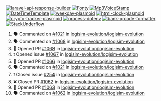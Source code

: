 [![laravel-api-response-builder](https://github-readme-stats.vercel.app/api/pin/?username=MarcinOrlowski&repo=laravel-api-response-builder&theme=default&hide_border=true&title_color=87c9c3&text_color=62696d&icon_color=636a6d&bg_color=30393e)](https://github.com/MarcinOrlowski/laravel-api-response-builder)
[![Fonty](https://github-readme-stats.vercel.app/api/pin/?username=MarcinOrlowski&repo=Fonty&theme=default&hide_border=true&title_color=87c9c3&text_color=62696d&icon_color=636a6d&bg_color=30393e)](https://github.com/MarcinOrlowski/Fonty)
[![Mp3VoiceStamp](https://github-readme-stats.vercel.app/api/pin/?username=MarcinOrlowski&repo=Mp3VoiceStamp&theme=default&hide_border=true&title_color=87c9c3&text_color=62696d&icon_color=636a6d&bg_color=30393e)](https://github.com/MarcinOrlowski/Mp3VoiceStamp)
[![DateTimeTemplate](https://github-readme-stats.vercel.app/api/pin/?username=MarcinOrlowski&repo=DateTimeTemplate&theme=default&hide_border=true&title_color=87c9c3&text_color=62696d&icon_color=636a6d&bg_color=30393e)](https://github.com/MarcinOrlowski/DateTimeTemplate)
[![weekday-plasmoid](https://github-readme-stats.vercel.app/api/pin/?username=MarcinOrlowski&repo=weekday-plasmoid&theme=default&hide_border=true&title_color=87c9c3&text_color=62696d&icon_color=636a6d&bg_color=30393e)](https://github.com/MarcinOrlowski/weekday-plasmoid)
[![html-clock-plasmoid](https://github-readme-stats.vercel.app/api/pin/?username=MarcinOrlowski&repo=html-clock-plasmoid&theme=default&hide_border=true&title_color=87c9c3&text_color=62696d&icon_color=636a6d&bg_color=30393e)](https://github.com/MarcinOrlowski/html-clock-plasmoid)
[![crypto-tracker-plasmoid](https://github-readme-stats.vercel.app/api/pin/?username=MarcinOrlowski&repo=crypto-tracker-plasmoid&theme=default&hide_border=true&title_color=87c9c3&text_color=62696d&icon_color=636a6d&bg_color=30393e)](https://github.com/MarcinOrlowski/crypto-tracker-plasmoid)
[![process-dotenv](https://github-readme-stats.vercel.app/api/pin/?username=MarcinOrlowski&repo=process-dotenv&theme=default&hide_border=true&title_color=87c9c3&text_color=62696d&icon_color=636a6d&bg_color=30393e)](https://github.com/MarcinOrlowski/process-dotenv)
[![bank-qrcode-formatter](https://github-readme-stats.vercel.app/api/pin/?username=MarcinOrlowski&repo=bank-qrcode-formatter&theme=default&hide_border=true&title_color=87c9c3&text_color=62696d&icon_color=636a6d&bg_color=30393e)](https://github.com/MarcinOrlowski/bank-qrcode-formatter)
[![StackUnderflow](https://github-readme-stats.vercel.app/api/pin/?username=MarcinOrlowski&repo=StackUnderflow&theme=default&hide_border=true&title_color=87c9c3&text_color=62696d&icon_color=636a6d&bg_color=30393e)](https://github.com/MarcinOrlowski/StackUnderflow)

<!--START_SECTION:activity-->
1. 🗣 Commented on [#1021](https://github.com/logisim-evolution/logisim-evolution/issues/1021) in [logisim-evolution/logisim-evolution](https://github.com/logisim-evolution/logisim-evolution)
2. 🗣 Commented on [#1068](https://github.com/logisim-evolution/logisim-evolution/issues/1068) in [logisim-evolution/logisim-evolution](https://github.com/logisim-evolution/logisim-evolution)
3. 💪 Opened PR [#1068](https://github.com/logisim-evolution/logisim-evolution/pull/1068) in [logisim-evolution/logisim-evolution](https://github.com/logisim-evolution/logisim-evolution)
4. ❗️ Opened issue [#1067](https://github.com/logisim-evolution/logisim-evolution/issues/1067) in [logisim-evolution/logisim-evolution](https://github.com/logisim-evolution/logisim-evolution)
5. 💪 Opened PR [#1066](https://github.com/logisim-evolution/logisim-evolution/pull/1066) in [logisim-evolution/logisim-evolution](https://github.com/logisim-evolution/logisim-evolution)
6. 🗣 Commented on [#1021](https://github.com/logisim-evolution/logisim-evolution/issues/1021) in [logisim-evolution/logisim-evolution](https://github.com/logisim-evolution/logisim-evolution)
7. ❗️ Closed issue [#254](https://github.com/logisim-evolution/logisim-evolution/issues/254) in [logisim-evolution/logisim-evolution](https://github.com/logisim-evolution/logisim-evolution)
8. ❌ Closed PR [#1062](https://github.com/logisim-evolution/logisim-evolution/pull/1062) in [logisim-evolution/logisim-evolution](https://github.com/logisim-evolution/logisim-evolution)
9. 💪 Opened PR [#1063](https://github.com/logisim-evolution/logisim-evolution/pull/1063) in [logisim-evolution/logisim-evolution](https://github.com/logisim-evolution/logisim-evolution)
10. 🗣 Commented on [#1062](https://github.com/logisim-evolution/logisim-evolution/issues/1062) in [logisim-evolution/logisim-evolution](https://github.com/logisim-evolution/logisim-evolution)
<!--END_SECTION:activity-->

